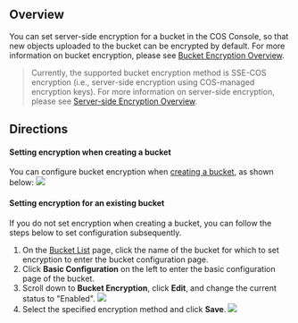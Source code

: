 ## Overview

You can set server-side encryption for a bucket in the COS Console, so that new objects uploaded to the bucket can be encrypted by default. For more information on bucket encryption, please see [Bucket Encryption Overview](https://intl.cloud.tencent.com/document/product/436/33457).

>Currently, the supported bucket encryption method is SSE-COS encryption (i.e., server-side encryption using COS-managed encryption keys). For more information on server-side encryption, please see [Server-side Encryption Overview](https://intl.cloud.tencent.com/document/product/436/18145).


## Directions
#### Setting encryption when creating a bucket

You can configure bucket encryption when [creating a bucket](https://intl.cloud.tencent.com/document/product/436/13309), as shown below:
![](https://main.qcloudimg.com/raw/cc4f781f6ffa98b3786e52cf84d5c8d4.png)



#### Setting encryption for an existing bucket

If you do not set encryption when creating a bucket, you can follow the steps below to set configuration subsequently.

1. On the [Bucket List](https://console.cloud.tencent.com/cos5/bucket) page, click the name of the bucket for which to set encryption to enter the bucket configuration page.
2. Click **Basic Configuration** on the left to enter the basic configuration page of the bucket.
3. Scroll down to **Bucket Encryption**, click **Edit**, and change the current status to "Enabled".
![](https://main.qcloudimg.com/raw/e2863ba89860f15464870ac198b5335f.png)
4. Select the specified encryption method and click **Save**.
![](https://main.qcloudimg.com/raw/524717e180e357eb74fa8be0b42a51a3.png)
